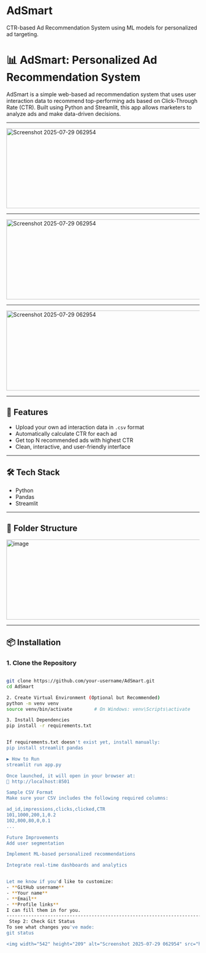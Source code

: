 # AdSmart
CTR-based Ad Recommendation System using ML models for personalized ad targeting.
# 📊 AdSmart: Personalized Ad Recommendation System

AdSmart is a simple web-based ad recommendation system that uses user interaction data to recommend top-performing ads based on Click-Through Rate (CTR). Built using Python and Streamlit, this app allows marketers to analyze ads and make data-driven decisions.

---
<img width="542" height="209" alt="Screenshot 2025-07-29 062954" src="https://github.com/user-attachments/assets/d5b19917-2d15-4868-ada5-c67b5aea0be7" />

---

<img width="542" height="209" alt="Screenshot 2025-07-29 062954" src="https://github.com/user-attachments/assets/4a024bbe-1b31-4f24-8e5c-273f5363f10c" />

---

<img width="542" height="209" alt="Screenshot 2025-07-29 062954" src="https://github.com/user-attachments/assets/64f10f0b-fb27-43b1-8bdd-e8e43b354a98" />

---

## 🚀 Features

- Upload your own ad interaction data in `.csv` format  
- Automatically calculate CTR for each ad  
- Get top N recommended ads with highest CTR  
- Clean, interactive, and user-friendly interface  

---


## 🛠️ Tech Stack

- Python  
- Pandas  
- Streamlit  

---

## 📁 Folder Structure


<img width="542" height="209" alt="image" src="https://github.com/user-attachments/assets/a299d710-dfa0-43a4-b66f-0d88e106c8c6" />



---

## 📦 Installation

### 1. Clone the Repository

```bash

git clone https://github.com/your-username/AdSmart.git
cd AdSmart

2. Create Virtual Environment (Optional but Recommended)
python -m venv venv
source venv/bin/activate        # On Windows: venv\Scripts\activate

3. Install Dependencies
pip install -r requirements.txt


If requirements.txt doesn't exist yet, install manually:
pip install streamlit pandas

▶️ How to Run
streamlit run app.py

Once launched, it will open in your browser at:
📍 http://localhost:8501

Sample CSV Format
Make sure your CSV includes the following required columns:

ad_id,impressions,clicks,clicked,CTR
101,1000,200,1,0.2
102,800,80,0,0.1
...

Future Improvements
Add user segmentation

Implement ML-based personalized recommendations

Integrate real-time dashboards and analytics


Let me know if you'd like to customize:
- **GitHub username**
- **Your name**
- **Email**
- **Profile links**  
I can fill them in for you.
-----------------------------------------------------------------------
 Step 2: Check Git Status
To see what changes you've made:
git status

<img width="542" height="209" alt="Screenshot 2025-07-29 062954" src="https://github.com/user-attachments/assets/7bea4e37-11cd-47e7-8042-6a677987bdba" />
